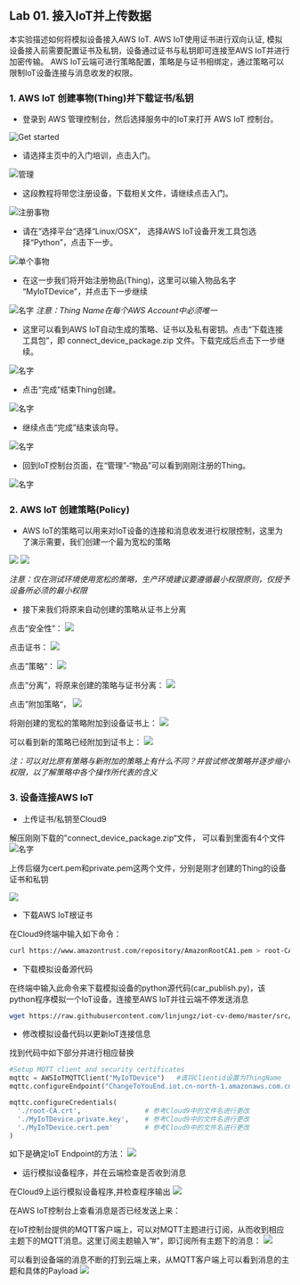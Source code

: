 ## Lab 01. 接入IoT并上传数据

本实验描述如何将模拟设备接入AWS IoT. 
AWS IoT使用证书进行双向认证, 模拟设备接入前需要配置证书及私钥，设备通过证书与私钥即可连接至AWS IoT并进行加密传输。
AWS IoT云端可进行策略配置，策略是与证书相绑定，通过策略可以限制IoT设备连接与消息收发的权限。

### 1. AWS IoT 创建事物(Thing)并下载证书/私钥

- 登录到 AWS 管理控制台，然后选择服务中的IoT来打开 AWS IoT 控制台。

![Get started](./md_image/page1/1.png)

- 请选择主页中的入门培训，点击入门。

![管理](./md_image/page1/2.png)

- 这段教程将带您注册设备，下载相关文件，请继续点击入门。

![注册事物](./md_image/page1/3.png)

- 请在“选择平台“选择“Linux/OSX”， 选择AWS IoT设备开发工具包选择“Python”，点击下一步。

![单个事物](./md_image/page1/4.png)

- 在这一步我们将开始注册物品(Thing)，这里可以输入物品名字 “MyIoTDevice"，并点击下一步继续

![名字](./md_image/page1/5.png)
*注意：Thing Name在每个AWS Account中必须唯一*

- 这里可以看到AWS IoT自动生成的策略、证书以及私有密钥。点击“下载连接工具包”，即 connect_device_package.zip 文件。下载完成后点击下一步继续。

![名字](./md_image/page1/6.png)

- 点击“完成”结束Thing创建。

![名字](./md_image/page1/7.png)

- 继续点击“完成”结束该向导。

![名字](./md_image/page1/8.png)

- 回到IoT控制台页面，在“管理”-“物品”可以看到刚刚注册的Thing。

![名字](./md_image/page1/9.png)


### 2. AWS IoT 创建策略(Policy)

- AWS IoT的策略可以用来对IoT设备的连接和消息收发进行权限控制，这里为了演示需要，我们创建一个最为宽松的策略

![](./md_image/page1/19.jpg)
![](./md_image/page1/18.jpg)

*注意：仅在测试环境使用宽松的策略，生产环境建议要遵循最小权限原则，仅授予设备所必须的最小权限*

- 接下来我们将原来自动创建的策略从证书上分离

点击“安全性”：
![](./md_image/page1/20.jpg)

点击证书：
![](./md_image/page1/21.jpg)

点击”策略“：
![](./md_image/page1/22.jpg)

点击”分离”，将原来创建的策略与证书分离：
![](./md_image/page1/23.jpg)

点击”附加策略“，
![](./md_image/page1/24.jpg)

将刚创建的宽松的策略附加到设备证书上：
![](./md_image/page1/25.jpg)

可以看到新的策略已经附加到证书上：
![](./md_image/page1/26.jpg)

*注：可以对比原有策略与新附加的策略上有什么不同？并尝试修改策略并逐步缩小权限，以了解策略中各个操作所代表的含义*

### 3. 设备连接AWS IoT

- 上传证书/私钥至Cloud9

 解压刚刚下载的”connect_device_package.zip“文件， 可以看到里面有4个文件
![名字](./md_image/page1/10.png)

上传后缀为cert.pem和private.pem这两个文件，分别是刚才创建的Thing的设备证书和私钥

![](./md_image/page1/27.jpg)

- 下载AWS IoT根证书

在Cloud9终端中输入如下命令：

```sh
curl https://www.amazontrust.com/repository/AmazonRootCA1.pem > root-CA.crt
```

- 下载模拟设备源代码

在终端中输入此命令来下载模拟设备的python源代码(car_publish.py)，该python程序模拟一个IoT设备，连接至AWS IoT并往云端不停发送消息

```sh
wget https://raw.githubusercontent.com/linjungz/iot-cv-demo/master/src/car_publish.py
```

- 修改模拟设备代码以更新IoT连接信息

找到代码中如下部分并进行相应替换

```python
#Setup MQTT client and security certificates
mqttc = AWSIoTMQTTClient("MyIoTDevice")   #请将Clientid设置为ThingName
mqttc.configureEndpoint("ChangeToYouEnd.iot.cn-north-1.amazonaws.com.cn",8883) #更改为对应的Endpoint地址

mqttc.configureCredentials(
  './root-CA.crt',                # 参考Cloud9中的文件名进行更改
  './MyIoTDevice.private.key',    # 参考Cloud9中的文件名进行更改
  './MyIoTDevice.cert.pem'        # 参考Cloud9中的文件名进行更改
)
```

如下是确定IoT Endpoint的方法：
![](./md_image/page1/28.jpg)


- 运行模拟设备程序，并在云端检查是否收到消息

在Cloud9上运行模拟设备程序,并检查程序输出
![](./md_image/page1/29.jpg)

在AWS IoT控制台上查看消息是否已经发送上来：

在IoT控制台提供的MQTT客户端上，可以对MQTT主题进行订阅，从而收到相应主题下的MQTT消息。这里订阅主题输入”#"，即订阅所有主题下的消息：
![](./md_image/page1/30.jpg)

可以看到设备端的消息不断的打到云端上来，从MQTT客户端上可以看到消息的主题和具体的Payload
![](./md_image/page1/31.jpg)